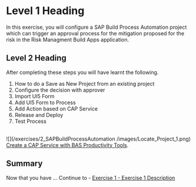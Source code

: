 # Level 1 Heading

In this exercise, you will configure a SAP Build Process Automation project which can trigger an approval process for the mitigation proposed for the risk in the Risk Managment Build Apps application.

## Level 2 Heading

After completing these steps you will have learnt the following.

1)	How to do a Save as New Project from an existing project
2)	Configure the decision with approver
3)	Import UI5 Form
4)	Add UI5 Form to Process 
5)	Add Action based on CAP Service
6)	Release and Deploy
7)	Test Process
   
<br>![](/exercises/2_SAPBuildProcessAutomation
/images/Locate_Project_1.png)
[Create a CAP Service with BAS Productivity Tools](build-apps-cap-service).


## Summary

Now that you have ... 
Continue to - [Exercise 1 - Exercise 1 Description](../ex1/README.md)
